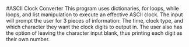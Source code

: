 #ASCII Clock Converter
This program uses dictionaries, for loops, while loops, and list manipulation to execute an effective ASCII clock. The input will prompt the user for 3 pieces of information: The time, clock type, and which character they want the clock digits to output in. The user also has the option of leaving the character input blank, thus printing each digit as their own number.
